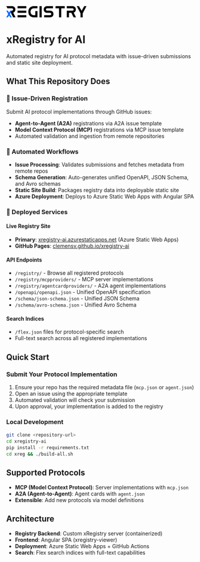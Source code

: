 <img src="https://github.com/cncf/artwork/raw/main/projects/xregistry/horizontal/color/xregistry-horizontal-color.svg" alt="xRegistry" style="max-height: 30px;">

# xRegistry for AI

Automated registry for AI protocol metadata with issue-driven submissions and static site deployment.

## What This Repository Does

### 🎫 Issue-Driven Registration
Submit AI protocol implementations through GitHub issues:
- **Agent-to-Agent (A2A)** registrations via A2A issue template
- **Model Context Protocol (MCP)** registrations via MCP issue template  
- Automated validation and ingestion from remote repositories

### 🔄 Automated Workflows
- **Issue Processing**: Validates submissions and fetches metadata from remote repos
- **Schema Generation**: Auto-generates unified OpenAPI, JSON Schema, and Avro schemas
- **Static Site Build**: Packages registry data into deployable static site
- **Azure Deployment**: Deploys to Azure Static Web Apps with Angular SPA

### 📡 Deployed Services

#### Live Registry Site
- **Primary**: [xregistry-ai.azurestaticapps.net](https://xregistry-ai.azurestaticapps.net) (Azure Static Web Apps)
- **GitHub Pages**: [clemensv.github.io/xregistry-ai](https://clemensv.github.io/xregistry-ai)

#### API Endpoints
- `/registry/` - Browse all registered protocols
- `/registry/mcpproviders/` - MCP server implementations  
- `/registry/agentcardproviders/` - A2A agent implementations
- `/openapi/openapi.json` - Unified OpenAPI specification
- `/schema/json-schema.json` - Unified JSON Schema
- `/schema/avro-schema.json` - Unified Avro Schema

#### Search Indices
- `/flex.json` files for protocol-specific search
- Full-text search across all registered implementations

## Quick Start

### Submit Your Protocol Implementation
1. Ensure your repo has the required metadata file (`mcp.json` or `agent.json`)
2. Open an issue using the appropriate template
3. Automated validation will check your submission
4. Upon approval, your implementation is added to the registry

### Local Development
```bash
git clone <repository-url>
cd xregistry-ai
pip install -r requirements.txt
cd xreg && ./build-all.sh
```

## Supported Protocols
- **MCP (Model Context Protocol)**: Server implementations with `mcp.json`
- **A2A (Agent-to-Agent)**: Agent cards with `agent.json`
- **Extensible**: Add new protocols via model definitions

## Architecture
- **Registry Backend**: Custom xRegistry server (containerized)
- **Frontend**: Angular SPA (xregistry-viewer)
- **Deployment**: Azure Static Web Apps + GitHub Actions
- **Search**: Flex search indices with full-text capabilities 